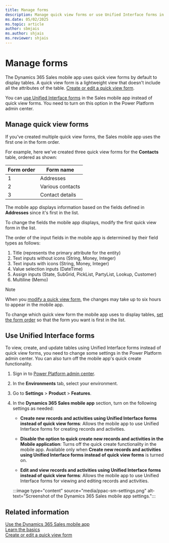```yaml
---
title: Manage forms
description: Manage quick view forms or use Unified Interface forms in the Microsoft Dynamics 365 Sales mobile app.
ms.date: 05/02/2025
ms.topic: article
author: sbmjais
ms.author: shjais
ms.reviewer: shjais 
---
```


# Manage forms

The Dynamics 365 Sales mobile app uses quick view forms by default to display tables. A quick view form is a lightweight view that doesn't include all the attributes of the table. [Create or edit a quick view form](/powerapps/maker/model-driven-apps/create-edit-quick-view-forms).

You can [use Unified Interface forms](#use-unified-interface-forms) in the Sales mobile app instead of quick view forms. You need to turn on this option in the Power Platform admin center.

## Manage quick view forms

If you've created multiple quick view forms, the Sales mobile app uses the first one in the form order.

For example, here we've created three quick view forms for the **Contacts** table, ordered as shown:

| Form order | Form name |
| ---------- | --------- |
| 1 | Addresses |
| 2 | Various contacts |
| 3 | Contact details |

The mobile app displays information based on the fields defined in **Addresses** since it's first in the list.

To change the fields the mobile app displays, modify the first quick view form in the list.

The order of the input fields in the mobile app is determined by their field types as follows:

1.	Title (represents the primary attribute for the entity)
2.	Text inputs without icons (String, Money, Integer)
3.	Text inputs with icons (String, Money, Integer)
4.	Value selection inputs (DateTime)
5.	Assign inputs (State, SubGrid, PickList, PartyList, Lookup, Customer)
6.	Multiline (Memo)


> [!NOTE]
> When you [modify a quick view form](/powerapps/maker/model-driven-apps/create-edit-quick-view-forms), the changes may take up to six hours to appear in the mobile app.

To change which quick view form the mobile app uses to display tables, [set the form order](/powerapps/maker/model-driven-apps/control-access-forms#set-the-form-order) so that the form you want is first in the list.

## Use Unified Interface forms

To view, create, and update tables using Unified Interface forms instead of quick view forms, you need to change some settings in the Power Platform admin center. You can also turn off the mobile app's quick create functionality.

1. Sign in to [Power Platform admin center](https://admin.powerplatform.microsoft.com/).

2. In the **Environments** tab, select your environment.

3. Go to **Settings** > **Product** > **Features**.

4. In the **Dynamics 365 Sales mobile app** section, turn on the following settings as needed:

    - **Create new records and activities using Unified Interface forms instead of quick view forms**: Allows the mobile app to use Unified Interface forms for creating records and activities.

    - **Disable the option to quick create new records and activities in the Mobile application**: Turns off the quick create functionality in the mobile app. Available only when **Create new records and activities using Unified Interface forms instead of quick view forms** is turned on.

    - **Edit and view records and activities using Unified Interface forms instead of quick view forms**: Allows the mobile app to use Unified Interface forms for viewing and editing records and activities.

    :::image type="content" source="media/ppac-sm-settings.png" alt-text="Screenshot of the Dynamics 365 Sales mobile app settings.":::

## Related information

[Use the Dynamics 365 Sales mobile app](use-sales-mobile-app.md)  
[Learn the basics](learn-basics-mobile-app.md)  
[Create or edit a quick view form](/powerapps/maker/model-driven-apps/create-edit-quick-view-forms)
